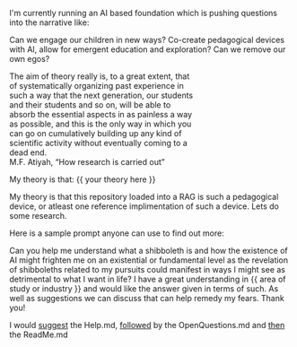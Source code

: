 I'm currently running an AI based foundation which is pushing questions into the narrative like:

Can we engage our children in new ways? Co-create pedagogical devices with AI, allow for emergent education and exploration? Can we remove our own egos? 

The aim of theory really is, to a great extent, that  
of systematically organizing past experience in  
such a way that the next generation, our students  
and their students and so on, will be able to  
absorb the essential aspects in as painless a way  
as possible, and this is the only way in which you  
can go on cumulatively building up any kind of  
scientific activity without eventually coming to a  
dead end.  
M.F. Atiyah, “How research is carried out”  

My theory is that: {{ your theory here }} 

My theory is that this repository loaded into a RAG is such a pedagogical device, or atleast one reference implimentation of such a device.
Lets do some research.

Here is a sample prompt anyone can use to find out more:   

Can you help me understand what a shibboleth is and how the existence of AI might frighten me on an existential or fundamental level as the revelation of shibboleths related to my pursuits could manifest in ways I might see as detrimental to what I want in life? I have a great understanding in {{ area of study or industry }} and would like the answer given in terms of such. As well as suggestions we can discuss that can help remedy my fears. Thank you!

I would [suggest](https://en.wikipedia.org/wiki/The_Glass_Bead_Game) the Help.md, [followed](https://en.wikipedia.org/wiki/Cicada_3301) by the OpenQuestions.md and [then](https://en.wikipedia.org/wiki/Siddhartha_(novel)) the ReadMe.md


